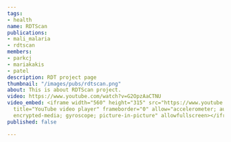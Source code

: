 ```yaml
---
tags:
- health
name: RDTScan
publications:
- mali_malaria
- rdtscan
members:
- parkcj
- mariakakis
- patel
description: RDT project page
thumbnail: "/images/pubs/rdtscan.png"
about: This is about RDTScan project.
video: https://www.youtube.com/watch?v=G2OpzAaCTNU
video_embed: <iframe width="560" height="315" src="https://www.youtube.com/embed/G2OpzAaCTNU"
  title="YouTube video player" frameborder="0" allow="accelerometer; autoplay; clipboard-write;
  encrypted-media; gyroscope; picture-in-picture" allowfullscreen></iframe>
published: false

---
```

